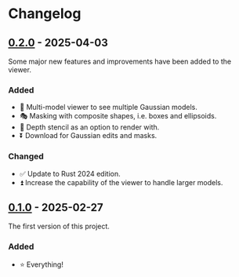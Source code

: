# Changelog

## [0.2.0](https://crates.io/crates/wgpu-3dgs-viewer/0.2.0) - 2025-04-03

Some major new features and improvements have been added to the viewer.

### Added

- 🔢 Multi-model viewer to see multiple Gaussian models.
- 🎭 Masking with composite shapes, i.e. boxes and ellipsoids.
- 🎥 Depth stencil as an option to render with.
- ⏬ Download for Gaussian edits and masks.

### Changed

- ✅ Update to Rust 2024 edition.
- ⏫ Increase the capability of the viewer to handle larger models.

## [0.1.0](https://crates.io/crates/wgpu-3dgs-viewer/0.1.0) - 2025-02-27

The first version of this project.

### Added

- ⭐ Everything!
